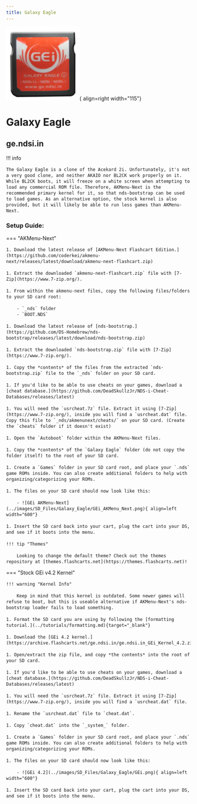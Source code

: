 ```yaml
---
title: Galaxy Eagle
---
```


![Galaxy Eagle](../images/gei.jpg){ align=right width="115"}
# Galaxy Eagle
## ge.ndsi.in

!!! info

    The Galaxy Eagle is a clone of the Acekard 2i. Unfortunately, it's not a very good clone, and neither AKAIO nor BL2CK work properly on it. While BL2CK boots, it will freeze on a white screen when attempting to load any commercial ROM file. Therefore, AKMenu-Next is the recommended primary kernel for it, so that nds-bootstrap can be used to load games. As an alternative option, the stock kernel is also provided, but it will likely be able to run less games than AKMenu-Next.

### Setup Guide:

=== "AKMenu-Next"

    1. Download the latest release of [AKMenu-Next Flashcart Edition.](https://github.com/coderkei/akmenu-next/releases/latest/download/akmenu-next-flashcart.zip)

    1. Extract the downloaded `akmenu-next-flashcart.zip` file with [7-Zip](https://www.7-zip.org/).

    1. From within the akmenu-next files, copy the following files/folders to your SD card root:

        - `_nds` folder
        - `BOOT.NDS`

    1. Download the latest release of [nds-bootstrap.](https://github.com/DS-Homebrew/nds-bootstrap/releases/latest/download/nds-bootstrap.zip)

    1. Extract the downloaded `nds-bootstrap.zip` file with [7-Zip](https://www.7-zip.org/).

    1. Copy the *contents* of the files from the extracted `nds-bootstrap.zip` file to the `_nds` folder on your SD card.

    1. If you'd like to be able to use cheats on your games, download a [cheat database.](https://github.com/DeadSkullzJr/NDS-i-Cheat-Databases/releases/latest)
    
    1. You will need the `usrcheat.7z` file. Extract it using [7-Zip](https://www.7-zip.org/), inside you will find a `usrcheat.dat` file. Copy this file to `_nds/akmenunext/cheats/` on your SD card. (Create the `cheats` folder if it doesn't exist)

    1. Open the `Autoboot` folder within the AKMenu-Next files.
    
    1. Copy the *contents* of the `Galaxy Eagle` folder (do not copy the folder itself) to the root of your SD card.

    1. Create a `Games` folder in your SD card root, and place your `.nds` game ROMs inside. You can also create additional folders to help with organizing/categorizing your ROMs.
    
    1. The files on your SD card should now look like this:
    
        - ![GEi AKMenu-Next](../images/SD_Files/Galaxy_Eagle/GEi_AKMenu_Next.png){ align=left width="600"}
    
    1. Insert the SD card back into your cart, plug the cart into your DS, and see if it boots into the menu.

    !!! tip "Themes"

        Looking to change the default theme? Check out the themes repository at [themes.flashcarts.net](https://themes.flashcarts.net)!

=== "Stock GEi v4.2 Kernel"

    !!! warning "Kernel Info"

        Keep in mind that this kernel is outdated. Some newer games will refuse to boot, but this is useable alternative if AKMenu-Next's nds-bootstrap loader fails to load something.
    
    1. Format the SD card you are using by following the [formatting tutorial.](../tutorials/formatting.md){target="_blank"}
    
    1. Download the [GEi 4.2 kernel.](https://archive.flashcarts.net/ge.ndsi.in/ge.ndsi.in_GEi_Kernel_4.2.zip)
    
    1. Open/extract the zip file, and copy *the contents* into the root of your SD card.
    
    1. If you'd like to be able to use cheats on your games, download a [cheat database.](https://github.com/DeadSkullzJr/NDS-i-Cheat-Databases/releases/latest)
    
    1. You will need the `usrcheat.7z` file. Extract it using [7-Zip](https://www.7-zip.org/), inside you will find a `usrcheat.dat` file. 
    
    1. Rename the `usrcheat.dat` file to `cheat.dat`.
    
    1. Copy `cheat.dat` into the `_system_` folder.
    
    1. Create a `Games` folder in your SD card root, and place your `.nds` game ROMs inside. You can also create additional folders to help with organizing/categorizing your ROMs.
    
    1. The files on your SD card should now look like this:
    
        - ![GEi 4.2](../images/SD_Files/Galaxy_Eagle/GEi.png){ align=left width="600"}
    
    1. Insert the SD card back into your cart, plug the cart into your DS, and see if it boots into the menu.